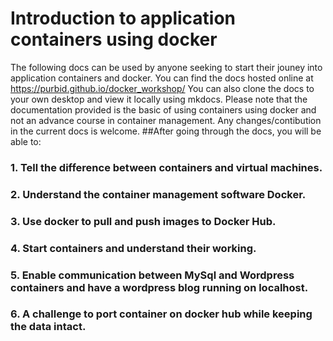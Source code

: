 # Introduction to application containers using docker
 The following docs can be used by anyone seeking to start their jouney into application containers and docker.
 You can find the docs hosted online at https://purbid.github.io/docker_workshop/
 You can also clone the docs to your own desktop and view it locally using mkdocs.
 Please note that the documentation provided is the basic of using containers using docker and not an advance course in container management. Any changes/contibution in the current docs is welcome.
 ##After going through the docs, you will be able to:
 ### 1. Tell the difference between containers and virtual machines.
 ### 2. Understand the container management software Docker.
 ### 3. Use docker to pull and push images to Docker Hub.
 ### 4. Start containers and understand their working.
 ### 5. Enable communication between MySql and Wordpress containers and have a wordpress blog running on localhost.
 ### 6. A challenge to port container on docker hub while keeping the data intact.
